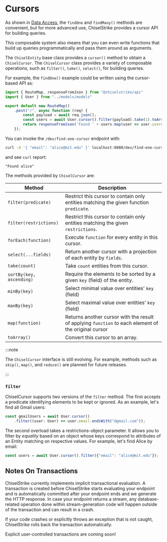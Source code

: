 # Cursors

As shown in [Data Access](/reference/data-access), the `findOne` and
`findMany()` methods are convenient, but for more advanced use, ChiselStrike
provides a cursor API for building queries.

This composable system also means that you can even write functions that build
up queries programmatically and pass them around as arguments.

The `ChiselEntity` base class provides a `cursor()` method to obtain a
`ChiselCursor`.  The `ChiselCursor` class provides a variety of composable
operations, such as `filter()`, `take()`, `select()`, for building queries.

For example, the `findOne()` example could be written using the cursor-based API
as:

```ts title="my-backend/endpoints/find-one-cursor.ts"
import { RouteMap, responseFromJson } from "@chiselstrike/api"
import { User } from "../models/models"

export default new RouteMap()
    .post("/", async function (req) {
        const payload = await req.json();
        const users = await User.cursor().filter(payload).take(1).toArray();
        return responseFromJson('Found ' + users.map(user => user.username));
    });
```

You can invoke the `/dev/find-one-cursor` endpoint with:

```bash
curl -d '{ "email": "alice@mit.edu" }' localhost:8080/dev/find-one-cursor
```

and see `curl` report:

```console
"Found alice"
```

The methods provided by `ChiselCursor` are:

| Method                  | Description |
| ---------------------   | ----------- |
| `filter(predicate)`     | Restrict this cursor to contain only entities matching the given function `predicate`. |
| `filter(restrictions)`  | Restrict this cursor to contain only entities matching the given `restrictions`. |
| `forEach(function)`     | Execute `function` for every entity in this cursor. |
| `select(...fields)`     | Return another cursor with a projection of each entity by `fields`.      |
| `take(count)`           | Take `count` entities from this cursor. |
| `sortBy(key, ascending)`| Require the elements to be sorted by a given `key` (field) of the entity. |
| `minBy(key)`            | Select minimal value over entities' `key` (field) |
| `maxBy(key)`            | Select maximal value over entities' `key` (field) |
| `map(function)`         | Returns another cursor with the result of applying `function` to each element of the original cursor |
| `toArray()`             | Convert this cursor to an array.  |

<!-- FIXME : without examples it's unclear what a restrictions object or a function predicate is, this needs a simpler explanation with examples. -->

:::note

The `ChiselCursor` interface is still evolving. For example, methods such as
`skip()`,  `map()`, and `reduce()` are planned for future releases.

:::

### `filter`

ChiselCursor supports two versions of the `filter` method. The first accepts a
predicate identifying elements to be kept or ignored. As an example, let's find
all Gmail users:

```ts
const gmailUsers = await User.cursor()
    .filter((user: User) => user.email.endsWith("@gmail.com"));
```

The second overload takes a restrictions-object parameter. It allows you to
filter by *equality* based on an object whose keys correspond to attributes of
an Entity matching on respective values. For example, let's find Alice by email:

```ts
const users = await User.cursor().filter({"email": "alice@mit.edu"});
```

## Notes On Transactions

ChiselStrike currently implements implicit transactional evaluation. A
transaction is created before ChiselStrike starts evaluating your endpoint and
is automatically committed after your endpoint ends and we generate the HTTP
response. In case your endpoint returns a stream, any database-related operation
done within stream-generation code will happen outside of the transaction and
can result in a crash.

If your code crashes or explicitly throws an exception that is not caught,
ChiselStrike rolls back the transaction automatically.

Explicit user-controlled transactions are coming soon!
